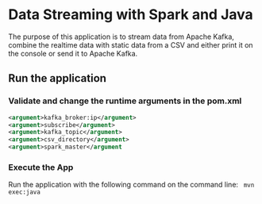 # Data Streaming with Spark and Java 

The purpose of this application is to stream data from Apache Kafka, combine the realtime data with static data from a CSV and either print it on the console or send it to Apache Kafka.

## Run the application 

### Validate and change the runtime arguments in the pom.xml
```xml
<argument>kafka_broker:ip</argument>
<argument>subscribe</argument>
<argument>kafka_topic</argument>
<argument>csv_directory</argument>
<argument>spark_master</argument
```

### Execute the App 
Run the application with the following command on the command line: 
``` mvn exec:java```